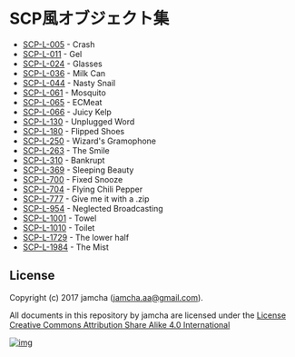 # SCP風オブジェクト集

-   [SCP-L-005](https://github.com/jamcha-aa/SCP/blob/master/articles/005.md) - Crash
-   [SCP-L-011](https://github.com/jamcha-aa/SCP/blob/master/articles/011.md) - Gel
-   [SCP-L-024](https://github.com/jamcha-aa/SCP/blob/master/articles/024.md) - Glasses
-   [SCP-L-036](https://github.com/jamcha-aa/SCP/blob/master/articles/036.md) - Milk Can
-   [SCP-L-044](https://github.com/jamcha-aa/SCP/blob/master/articles/044.md) - Nasty Snail
-   [SCP-L-061](https://github.com/jamcha-aa/SCP/blob/master/articles/061.md) - Mosquito
-   [SCP-L-065](https://github.com/jamcha-aa/SCP/blob/master/articles/065.md) - ECMeat
-   [SCP-L-066](https://github.com/jamcha-aa/SCP/blob/master/articles/066.md) - Juicy Kelp
-   [SCP-L-130](https://github.com/jamcha-aa/SCP/blob/master/articles/130.md) - Unplugged Word
-   [SCP-L-180](https://github.com/jamcha-aa/SCP/blob/master/articles/180.md) - Flipped Shoes
-   [SCP-L-250](https://github.com/jamcha-aa/SCP/blob/master/articles/250.md) - Wizard's Gramophone
-   [SCP-L-263](https://github.com/jamcha-aa/SCP/blob/master/articles/263.md) - The Smile
-   [SCP-L-310](https://github.com/jamcha-aa/SCP/blob/master/articles/310.md) - Bankrupt
-   [SCP-L-369](https://github.com/jamcha-aa/SCP/blob/master/articles/369.md) - Sleeping Beauty
-   [SCP-L-700](https://github.com/jamcha-aa/SCP/blob/master/articles/700.md) - Fixed Snooze
-   [SCP-L-704](https://github.com/jamcha-aa/SCP/blob/master/articles/704.md) - Flying Chili Pepper
-   [SCP-L-777](https://github.com/jamcha-aa/SCP/blob/master/articles/777.md) - Give me it with a .zip
-   [SCP-L-954](https://github.com/jamcha-aa/SCP/blob/master/articles/954.md) - Neglected Broadcasting
-   [SCP-L-1001](https://github.com/jamcha-aa/SCP/blob/master/articles/1001.md) - Towel
-   [SCP-L-1010](https://github.com/jamcha-aa/SCP/blob/master/articles/1010.md) - Toilet
-   [SCP-L-1729](https://github.com/jamcha-aa/SCP/blob/master/articles/1729.md) - The lower half
-   [SCP-L-1984](https://github.com/jamcha-aa/SCP/blob/master/articles/1984.md) - The Mist

## License

Copyright (c) 2017 jamcha (jamcha.aa@gmail.com).  

All documents in this repository by jamcha are licensed under the [License Creative Commons Attribution Share Alike 4.0 International](http://creativecommons.org/licenses/by-sa/4.0/deed)  

[![img](http://i.creativecommons.org/l/by-sa/4.0/88x31.png)](http://creativecommons.org/licenses/by-sa/4.0/deed)
